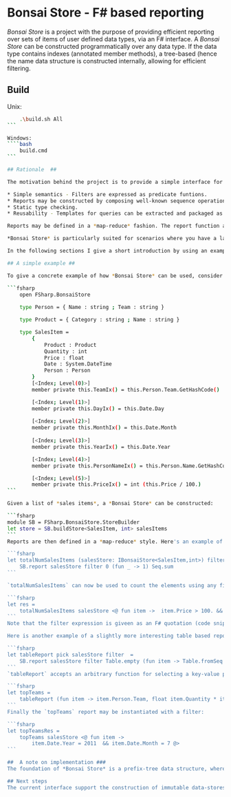 Bonsai Store - F# based reporting
==============================================================
*Bonsai Store* is a project with the purpose of providing efficient reporting over sets of items of user defined data types, via an F# interface. A *Bonsai Store* can be constructed programmatically over any data type. If the data type contains indexes (annotated member methods), a tree-based (hence the name data structure is constructed internally, allowing for efficient filtering.

## Build ##

Unix:
````bash
    .\build.sh All
```

Windows:
````bash
    build.cmd
```

## Rationale  ##

The motivation behind the project is to provide a simple interface for constructing aggregation based reports while maintaining good performance. Comparing with technologies such as *SQL* and *MDX/DAX (Microsoft Analysis Services)*, some features of *Bonsai Store* worth mentioning are:

* Simple semantics - Filters are expressed as predicate funtions.
* Reports may be constructed by composing well-known sequence operations such as `maps` and `folds`.
* Static type checking.
* Reusability - Templates for queries can be extracted and packaged as libraries. 

Reports may be defined in a *map-reduce* fashion. The report function also accepts a filter condition in the form of an *F# quotation* expression. The rationale behind using [F# quotations](http://msdn.microsoft.com/en-us/library/dd233212.aspx) is explained in the implementation section below.

*Bonsai Store* is particularly suited for scenarios where you have a large enough data set to make required filtering expensive and small enough to fit in memory. Between 10 and 100 million data points with a diverse set of filtering criteria would be a good candidate.

In the following sections I give a short introduction by using an example and briefly discuss the underlaying idea.

## A simple example ##

To give a concrete example of how *Bonsai Store* can be used, consider the following data types:

```fsharp
    open FSharp.BonsaiStore
    
    type Person = { Name : string ; Team : string }

    type Product = { Category : string ; Name : string }

    type SalesItem =
        {
            Product : Product
            Quantity : int
            Price : float
            Date : System.DateTime
            Person : Person
        }
        [<Index; Level(0)>]
        member private this.TeamIx() = this.Person.Team.GetHashCode()

        [<Index; Level(1)>]
        member private this.DayIx() = this.Date.Day
        
        [<Index; Level(2)>]
        member private this.MonthIx() = this.Date.Month
        
        [<Index; Level(3)>]
        member private this.YearIx() = this.Date.Year

        [<Index; Level(4)>]
        member private this.PersonNameIx() = this.Person.Name.GetHashCode()

        [<Index; Level(5)>]
        member private this.PriceIx() = int (this.Price / 100.)
```

Given a list of *sales items*, a *Bonsai Store* can be constructed:

```fsharp
module SB = FSharp.BonsaiStore.StoreBuilder
let store = SB.buildStore<SalesItem, int> salesItems
```
Reports are then defined in a *map-reduce* style. Here's an example of simply counting the elements, given an arbitrary filter:

```fsharp
let totalNumSalesItems (salesStore: IBonsaiStore<SalesItem,int>) filter =
    SB.report salesStore filter 0 (fun _ -> 1) Seq.sum
```

`totalNumSalesItems` can now be used to count the elements using any filter condition. Here is an example of counting the number of items with price over 100 during the year 2010:

```fsharp
let res =
    totalNumSalesItems salesStore <@ fun item ->  item.Price > 100. && item.Date.Year = 2010 @>
```
Note that the filter expression is giveen as an F# quotation (code snipptes surrounded by <@ and @>). The reason why a quotation is required is that it can be deconstructed and transformed into a more efficient instruction for how to select elements from the store.

Here is another example of a slightly more interesting table based report template:

```fsharp
let tableReport pick salesStore filter  =
    SB.report salesStore filter Table.empty (fun item -> Table.fromSeq [pick item]) Table.merge
```
`tableReport` accepts an arbitrary function for selecting a key-value pair from an item and will generate a table aggregating the values with identical keys. The function may be used for defining a *top teams* reporting template.

```fsharp
let topTeams =
    tableReport (fun item -> item.Person.Team, float item.Quantity * item.Price)
```
Finally the `topTeams` report may be instantiated with a filter:

```fsharp
let topTeamsRes =
    topTeams salesStore <@ fun item ->  
        item.Date.Year = 2011  && item.Date.Month = 7 @>
```

##  A note on implementation ###
The foundation of *Bonsai Store* is a prefix-tree data structure, where each level of the tree splits the items based on a particular property (index.) In the example above the hierarchies include *product*, *years* and *months*. When querying the underlying *tree* with a filter looking at for example a particular *product* in a given *year*, only a subset of the children are considered at each level. This allows a large set of items to be discarded at once (improving on linear complexity). Each node of the tree also allow efficient filtering based on ranges, for instance filtering out items with prices below a certain threshold).

## Next steps
The current interface support the construction of immutable data-stores. A service interfaces for propagating changes between multiple clients will be added. The map-reduce interface will be re-evaluated. Quotation translation will be improved.